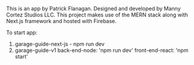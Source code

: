 This is an app by Patrick Flanagan.  Designed and developed by Manny Cortez Studios LLC.  This project makes use of the MERN stack along with Next.js framework and hosted with Firebase.


To start app:

1. garage-guide-next-js - npm run dev
2. garage-guide-v1
back-end-node: 'npm run dev'
front-end-react: 'npm start'
